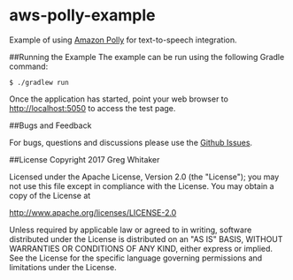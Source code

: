 aws-polly-example
===

Example of using [Amazon Polly](https://aws.amazon.com/polly/) for text-to-speech integration.

##Running the Example
The example can be run using the following Gradle command:

    $ ./gradlew run

Once the application has started, point your web browser to [http://localhost:5050](http://localhost:5050) to access the test page.

##Bugs and Feedback

For bugs, questions and discussions please use the [Github Issues](https://github.com/gregwhitaker/aws-polly-example/issues).

##License
Copyright 2017 Greg Whitaker

Licensed under the Apache License, Version 2.0 (the "License"); you may not use this file except in compliance with the License. You may obtain a copy of the License at

http://www.apache.org/licenses/LICENSE-2.0

Unless required by applicable law or agreed to in writing, software distributed under the License is distributed on an "AS IS" BASIS, WITHOUT WARRANTIES OR CONDITIONS OF ANY KIND, either express or implied. See the License for the specific language governing permissions and limitations under the License.